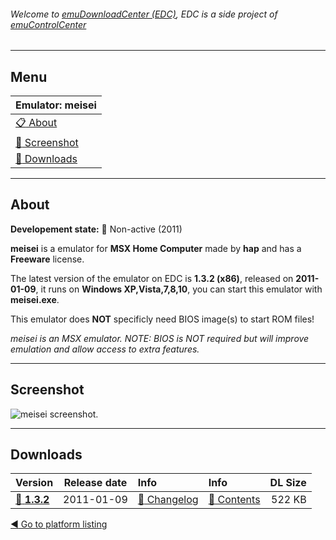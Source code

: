 ###### Welcome to [emuDownloadCenter (EDC)](https://github.com/PhoenixInteractiveNL/emuDownloadCenter/wiki/), EDC is a side project of [emuControlCenter](https://github.com/PhoenixInteractiveNL/emuControlCenter/wiki/)
***
## Menu
| **Emulator: meisei** |
|:---------|
| [:clipboard: About](#about) |
| [:sunrise: Screenshot](#screen) |
| [:floppy_disk: Downloads](#downloads) |
***
## About
**Developement state:** :red_circle: Non-active (2011)

**meisei** is a emulator for **MSX Home Computer** made by **hap** and has a **Freeware** license.

The latest version of the emulator on EDC is **1.3.2 (x86)**, released on **2011-01-09**, it runs on **Windows XP,Vista,7,8,10**, you can start this emulator with **meisei.exe**.

This emulator does **NOT** specificly need BIOS image(s) to start ROM files!

_meisei is an MSX emulator. NOTE: BIOS is NOT required but will improve emulation and allow access to extra features._
***
## Screenshot
![](https://raw.githubusercontent.com/PhoenixInteractiveNL/emuDownloadCenter/master/hooks/meisei/emulator_screen_01.jpg "meisei screenshot.")
***
## Downloads
| Version  | Release date  | Info       | Info       | DL Size    |
|:---------|:-------------:|:-----------|:-----------|-----------:|
| [:floppy_disk: **1.3.2**](https://github.com/PhoenixInteractiveNL/edc-repo0007/raw/master/meisei/1.3.2.7z) | 2011-01-09 | [:page_facing_up: Changelog](https://github.com/PhoenixInteractiveNL/edc-repo0007/blob/master/meisei/1.3.2_changelog.txt) | [:mag_right: Contents](https://github.com/PhoenixInteractiveNL/edc-repo0007/blob/master/meisei/1.3.2_contents.txt) | 522 KB |

[:arrow_backward: Go to platform listing](https://github.com/PhoenixInteractiveNL/emuDownloadCenter/wiki/EDC-Platform-List)
